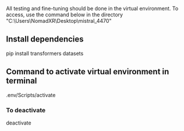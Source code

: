 All testing and fine-tuning should be done in the virtual environment. To access, use the command below in the directory "C:\Users\NomadXR\Desktop\mistral_4470"

## Install dependencies
pip install transformers datasets

## Command to activate virtual environment in terminal
.env/Scripts/activate

### To deactivate
deactivate
